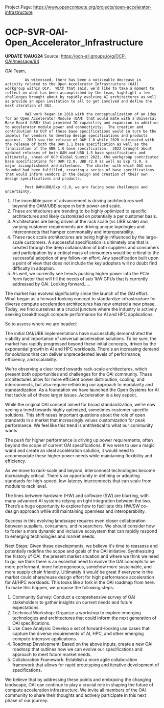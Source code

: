 Project Page: https://www.opencompute.org/projects/open-accelerator-infrastructure

# OCP-SVR-OAI-Open_Accelerator_Infrastructure

**UPDATE 19AUG24**
Source: https://ocp-all.groups.io/g/OCP-OAI/message/94

OAI Team,

             As witnessed, there has been a noticeable decrease in activity related to the Open Accelerator Infrastructure (OAI) workgroup within OCP.  With that said, we’d like to take a moment to reflect on what has been accomplished by the team, highlight a few challenges brought about by rapidly evolving AI architectures as well as provide an open invitation to all to get involved and define the next iteration of OAI.

             OAI work began in 2018 with the conceptualization of an idea for an Open Accelerator Module (OAM) that would mate with a Universal Base Board (UBB) that provided IO capability and expansion in addition to accelerator module power and connectivity.  The creation and contribution to OCP of these base specifications would in turn be the impetus for vendors to develop design specifications and products against.  2019 saw the release of OAM 1.0 while 2020 culminated with the release of both the OAM 1.1 base specification as well as the finalization of the UBB 1.0 base specification.  2022 brought about updated releases of both OAM and UBB 1.5 base specifications and ultimately, ahead of OCP Global Summit 2023, the workgroup contributed base specifications for OAM r2.0, UBB r2.0 as well as Exp r2.0, a major accomplishment and milestone.  The charter with which OAI was founded had been fulfilled, creating a series of base specifications that would inform vendors in the design and creation of their own design specifications and products.

             Post OAM/UBB/Exp r2.0, we are facing some challenges and uncertainty.
1.	The incredible pace of advancement is driving architectures well beyond the OAM/UBB scope in both power and scale.
2.	These architectures are trending to be highly optimized to specific architectures and likely customized on potentially a per customer basis.
3.	Architectures are being driven at the rack scale (vs UBB scale) and varying customer requirements are driving unique topologies and interconnects that hamper commonality and interoperability.
4.	These rack scale architectures are being highly influenced by the large-scale customers.  A successful specification is ultimately one that is created through the deep collaboration of both suppliers and consumers and participation by a critical mass of consumers would be critical to the successful adoption of any follow-on effort.  Any specification built upon a point of view that does not include the key adopters will no doubt find difficulty in adoption.
5.	As well, we currently see trends pushing higher power into the PCIe form factor that will fill the needs of sub 1kW GPUs that is currently addressed by OAI.
             Looking forward…..

The market has evolved significantly since the launch of the OAI effort. What began as a forward-looking concept to standardize infrastructure for diverse compute acceleration architectures has now entered a new phase. Today, we find ourselves at a crucial juncture where the industry is actively seeking breakthrough compute performance for AI and HPC applications.

So to assess where we are headed:

The initial OAI/UBB implementations have successfully demonstrated the viability and importance of universal acceleration solutions. To be sure, the market has rapidly progressed beyond these initial concepts, driven by the exponential growth in AI and HPC workloads. There's an increasing demand for solutions that can deliver unprecedented levels of performance, efficiency, and scalability.

We're observing a clear trend towards rack-scale architectures, which present both opportunities and challenges for the OAI community. These architectures allow for more efficient power distribution, cooling, and interconnects, but also require rethinking our approach to modularity and standardization. As a foundation we have launched the Open Systems for AI that tackle all of these larger issues. Acceleration is a key aspect.

While the original OAI concept aimed for broad standardization, we're now seeing a trend towards highly optimized, sometimes customer-specific solutions. This shift raises important questions about the role of open standards in a market that increasingly values customization for peak performance. We feel like this trend is antithetical to what our community wants.

The push for higher performance is driving up power requirements, often beyond the scope of current OAI specifications. If we were to use a magic wand and create an ideal acceleration solution, it would need to accommodate these higher power needs while maintaining flexibility and efficiency.

As we move to rack-scale and beyond, interconnect technologies become increasingly critical. There's an opportunity in defining or adopting standards for high-speed, low-latency interconnects that can scale from module to rack level.

The lines between hardware (HW) and software (SW) are blurring, with many advanced AI systems relying on tight integration between the two. There’s a huge opportunity to explore how to facilitate this HW/SW co-design approach while still maintaining openness and interoperability.

Success in this evolving landscape requires even closer collaboration between suppliers, consumers, and researchers. We should consider how to foster a more dynamic and inclusive ecosystem that can rapidly respond to emerging technologies and market needs.

Next Steps:
Given these developments, we believe it's time to reassess and potentially redefine the scope and goals of the OAI initiative. Synthesizing the history of OAI, the present market situation and where we think we need to go, we think there is an essential need to evolve the OAI concepts to be more performant, more heterogeneous, somehow more sustainable, and more supply chain friendly. Ultimately it would be great if everyone in the market could share/reuse design effort for high performance acceleration for AI/HPC workloads. This looks like a fork in the OAI roadmap from here. To make this happen, we propose the following steps:

1.	Community Survey: Conduct a comprehensive survey of OAI stakeholders to gather insights on current needs and future expectations. 
2.	Technical Workshop: Organize a workshop to explore emerging technologies and architectures that could inform the next generation of OAI specifications. 
3.	Use Case Analysis: Develop a set of forward-looking use cases that capture the diverse requirements of AI, HPC, and other emerging compute-intensive applications. 
4.	Roadmap Development: Based on the above inputs, create a new OAI roadmap that outlines how we can evolve our specifications and approach to meet future market needs. 
5.	Collaboration Framework: Establish a more agile collaboration framework that allows for rapid prototyping and iterative development of specifications.

We believe that by addressing these points and embracing the changing landscape, OAI can continue to play a crucial role in shaping the future of compute acceleration infrastructure. We invite all members of the OAI community to share their thoughts and actively participate in this next phase of our journey.
